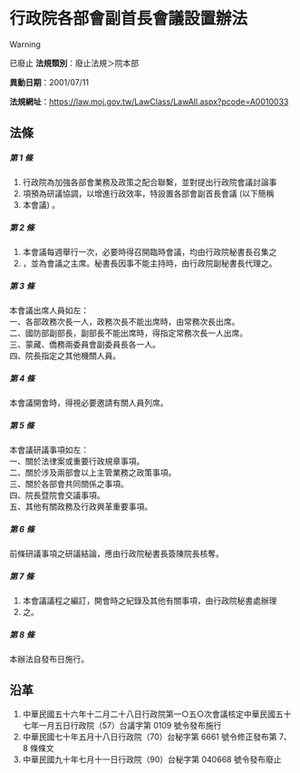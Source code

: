 # 行政院各部會副首長會議設置辦法


> [!WARNING]
> 已廢止
**法規類別**：廢止法規＞院本部

**異動日期**：2001/07/11  

**法規網址**：https://law.moj.gov.tw/LawClass/LawAll.aspx?pcode=A0010033



## 法條
##### 第 1 條
1. 行政院為加強各部會業務及政策之配合聯繫，並對提出行政院會議討論事
1. 項預為研議協調，以增進行政效率，特設置各部會副首長會議 (以下簡稱
1. 本會議) 。

##### 第 2 條
1. 本會議每週舉行一次，必要時得召開臨時會議，均由行政院秘書長召集之
1. ，並為會議之主席。秘書長因事不能主持時，由行政院副秘書長代理之。

##### 第 3 條
本會議出席人員如左：  
一、各部政務次長一人，政務次長不能出席時，由常務次長出席。  
二、國防部副部長，副部長不能出席時，得指定常務次長一人出席。  
三、蒙藏、僑務兩委員會副委員長各一人。  
四、院長指定之其他機關人員。

##### 第 4 條
本會議開會時，得視必要邀請有關人員列席。

##### 第 5 條
本會議研議事項如左：  
一、關於法律案或重要行政規章事項。  
二、關於涉及兩部會以上主管業務之政策事項。  
三、關於各部會共同關係之事項。  
四、院長暨院會交議事項。  
五、其他有關政務及行政興革重要事項。

##### 第 6 條
前條研議事項之研議結論，應由行政院秘書長簽陳院長核奪。

##### 第 7 條
1. 本會議議程之編訂，開會時之紀錄及其他有關事項，由行政院秘書處辦理
1. 之。

##### 第 8 條
本辦法自發布日施行。

## 沿革
1. 中華民國五十六年十二月二十八日行政院第一○五○次會議核定中華民國五十七年一月五日行政院（57）台議字第 0109 號令發布施行
1. 中華民國七十年五月十八日行政院（70）台秘字第 6661 號令修正發布第 7、8 條條文
1. 中華民國九十年七月十一日行政院（90）台秘字第 040668 號令發布廢止
